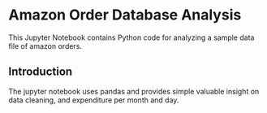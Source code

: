 # Amazon Order Database Analysis

This Jupyter Notebook contains Python code for analyzing a sample data file of amazon orders. 


## Introduction

The jupyter notebook uses pandas and provides simple valuable insight on data cleaning, and expenditure per month and day.
